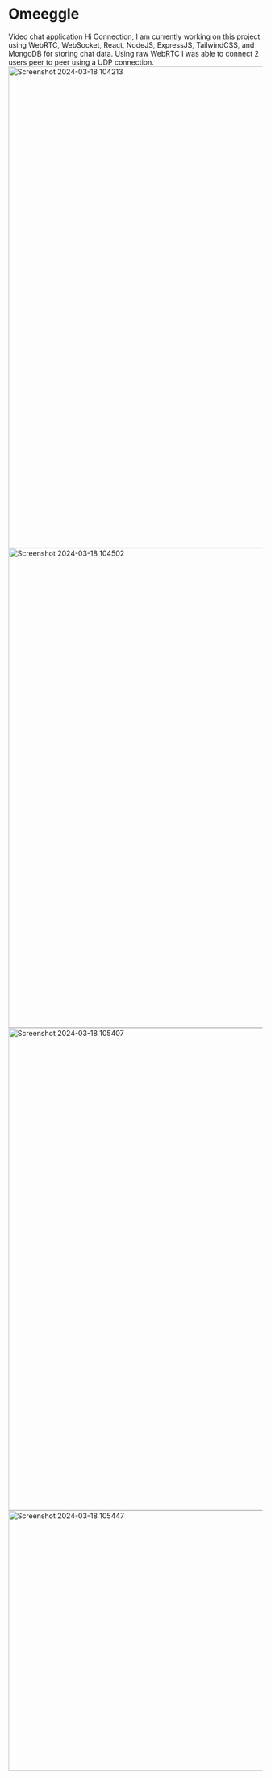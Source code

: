 # Omeeggle
Video chat application
Hi Connection, I am currently working on this project using WebRTC, WebSocket, React, NodeJS, ExpressJS, TailwindCSS, and MongoDB for storing chat data. Using raw WebRTC I was able to connect 2 users peer to peer using a UDP connection. 
<img width="954" alt="Screenshot 2024-03-18 104213" src="https://github.com/Vinit1014/omeegle/assets/100791366/8598226a-f8c1-4613-ba3f-5835bdc50344">
<img width="951" alt="Screenshot 2024-03-18 104502" src="https://github.com/Vinit1014/omeegle/assets/100791366/b9aec544-46b3-437d-9c5d-80e417773a76">
<img width="956" alt="Screenshot 2024-03-18 105407" src="https://github.com/Vinit1014/omeegle/assets/100791366/bba81b29-26f1-42d0-8634-4efcac17004d">
<img width="516" alt="Screenshot 2024-03-18 105447" src="https://github.com/Vinit1014/omeegle/assets/100791366/233c6aa0-4f29-438b-9415-a67554a254ae">
